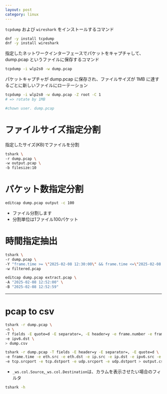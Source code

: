 ```yaml
---
layout: post
category: linux
---
```


`tcpdump` および `wireshark` をインストールするコマンド

```sh
dnf -y install tcpdump
dnf -y install wireshark
```

指定したネットワークインターフェースでパケットをキャプチャして、dump.pcap というファイルに保存するコマンド

```sh
tcpdump -i wlp2s0 -w dump.pcap
```

パケットキャプチャが dump.pcap に保存され、ファイルサイズが 1MB に達するごとに新しいファイルにローテーション

```sh
tcpdump -i wlp2s0 -w dump.pcap -Z root -C 1
# => rotate by 1MB

#chown user. dump.pcap
```

# ファイルサイズ指定分割

指定したサイズ(KB)でファイルを分割

```sh
tshark \
-r dump.pcap \
-w output.pcap \
-b filesize:10
```

# パケット数指定分割

```sh
editcap dump.pcap output -c 100
```

- ファイル分割します
- 分割単位は1ファイル100パケット

# 時間指定抽出

```sh
tshark \
-r dump.pcap \
-Y "frame.time >= \"2025-02-08 12:30:00\" && frame.time <=\"2025-02-08 12:30:59\"" \
-w filtered.pcap
```

```sh
editcap dump.pcap extract.pcap \
-A "2025-02-08 12:52:00" \
-B "2025-02-08 12:52:59"
```

---

# pcap to csv

```sh
tshark -r dump.pcap \
-n \
-T fields -E quote=d -E separator=, -E header=y -e frame.number -e frame.time_relative -e ip.src -e ip.dst -e _ws.col.Protocol -e frame.len  -e _ws.col.Info \
-e ipv6.dst \
> dump.csv
```

```sh
tshark -r dump.pcap -T fields -E header=y -E separator=, -E quote=d \
-e frame.time -e eth.src -e eth.dst -e ip.src -e ip.dst -e ipv6.src -e ipv6.dst \
-e tcp.srcport -e tcp.dstport -e udp.srcport -e udp.dstport > output.csv
```

- `_ws.col.Source`,`_ws.col.Destination`は、カラムを表示させたい場合のフィルタ

```sh
tshark -h
```